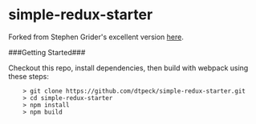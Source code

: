 # simple-redux-starter

Forked from Stephen Grider's excellent version [here](https://github.com/StephenGrider/ReduxSimpleStarter).

###Getting Started###

Checkout this repo, install dependencies, then build with webpack using these steps:

```
	> git clone https://github.com/dtpeck/simple-redux-starter.git
	> cd simple-redux-starter
	> npm install
	> npm build
```
